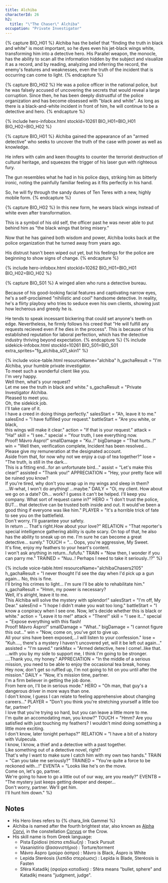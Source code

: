 ```yaml
---
title: Alchiba
characterId: 26
h2:
  title: "\"The Chaser\" Alchiba"
occupation: "Private Investigator"
---
```


{% capture BIO_H01 %}
Alchiba has the belief that "finding the truth in black and white" is most important, so he dyes even his jet-black wings white, transforming him into a detective hero.
His Parallel weapon, the monocle, has the ability to scan all the information hidden by the subject and visualize it as a record, and by reading, analyzing and inferring the record, the enemy's features and weaknesses, even the truth of the incident that is occurring can come to light.
{% endcapture %}

{% capture BIO_H02 %}
He was a police officer in the national police, but he was falsely accused of uncovering the secrets that would reveal a large corruption.
Since then, he has been deeply distrustful of the police organization and has become obsessed with "black and white".
As long as there is a black-and-white incident in front of him, he will continue to be a detective and hero.
{% endcapture %}

{% include hero-infobox.html stockId=10261 BIO_H01=BIO_H01 BIO_H02=BIO_H02 %}

{% capture BIO_H01 %}
Alchiba gained the appearance of an "armed detective" who seeks to uncover the truth of the case with power as well as knowledge.

He infers with calm and keen thoughts to counter the terrorist destruction of cultural heritage, and squeezes the trigger of his laser gun with righteous fury. 

The gun resembles what he had in his police days, striking him as bitterly ironic, noting the painfully familiar feeling as it fits perfectly in his hand. 

So, he will fly through the sandy dunes of Ten Teres with a new, highly mobile form.
{% endcapture %}

{% capture BIO_H02 %}
In this new form, he wears black wings instead of white even after transformation. 

This is a symbol of his old self, the officer past he was never able to put behind him as  "the black wings that bring misery." 

Now that he has gained both wisdom and power, Alchiba looks back at the police organization that he turned away from years ago.  

His distrust hasn't been wiped out yet, but his feelings for the police are beginning to show signs of change.
{% endcapture %}

{% include hero-infobox.html stockId=10262 BIO_H01=BIO_H01 BIO_H02=BIO_H02 %}

{% capture BIO_S01 %}
A winged alien who runs a detective bureau.

Because of his good-looking facial features and captivating narrow eyes, he's a self-proclaimed "nihilistic and cool" handsome detective. In reality, he's a flirty playboy who tries to seduce even his own clients, showing just how lecherous and greedy he is.

He tends to speak incessant bickering that could set anyone's teeth on edge. Nevertheless, he firmly follows his creed that "He will fulfill any requests recieved even if he dies in the process". This is because of his established reputation for laboral perfection, which has the detective industry thriving beyond expectation.
{% endcapture %}
{% include sidekick-infobox.html stockId=10261 BIO_S01=BIO_S01 extra_sprites="fg_alchiba_s01_skin1" %}

{% include voice-table.html resourceName="alchiba"
h_gachaResult = "I'm Alchiba, your humble private investigator.<br>To meet such a wonderful client like you.<br>I'm very happy.<br>Well then, what's your request?<br>Let me see the truth in black and white."
s_gachaResult = "Private Investigator Alchiba.<br>Pleased to meet you.<br>Oh, the sidekick job.<br>I'll take care of it.<br>I have a creed in doing things perfectly."
salesStart = "Ah, leave it to me."
salesEnd = "I have fulfilled your request."
battleStart = "Are you white, or black,<br>this wings will make it clear."
action = "If that is your request."
attack = "Ha!"
skill = "I see.."
special = "Your truth, I see everything now.<br>Proof! Mávro Áspro!"
smallDamage = "Ku..!"
bigDamage = "That hurts..!"
win = "Well then, verification complete, Incident has been resolved...<br>Please give my remuneration at the designated account.<br>Aside from that, for now why not we enjoy a cup of tea together?"
lose = "The truth, is still in the dark…<br>This is a fitting end…for an unfortunate bird…"
assist = "Let's make this clear!"
assisted = "Thank you!"
APPRECIATION = "Hey, your pretty face will be ruined you know?<br>If you're tired, why don't you wrap up in my wings and sleep in them?<br>…W-what, I won't do anything! ...maybe."
DAILY = "Oi, my client. How about we go on a date? Oh... work? I guess it can't be helped. I'll keep you company. What sort of request came in?"
HERO = "I don't trust the police, BUT... that detective can be trusted both inside and out. It would've been a good thing if everyone was like him."
PLAYER = "It's a horrible trick of fate to see you on the battlefield.<br>Don't worry. I'll guarantee your safety.<br>In return ... That's right.How about your love?"
RELATION = "That reporter's special intelligence gathering ability is quite scary. On top of that, he also has the ability to sneak up on me. I'm sure he can become a great detective... surely."
TOUCH = "... Oops, you're aggressive, My Sweet.<br>It's fine, enjoy my feathers to your heart's content.<br>I won't ask anything in return…fufufu."
TRAIN = "Now then, I wonder if you can parry me."
TRAINED = "Nuu..! Perhaps I need to take it seriously..!?"
%}

{% include voice-table.html resourceName="alchibaChasers2105"
h_gachaResult = "I never thought I'd see the day when I'd pick up a gun again... No, this is fine.<br>I'll bring his crimes to light... I'm sure I'll be able to rehabilitate him."
s_gachaResult = "Hmm, my power is necessary?<br>Well, it's alright, leave it to me.<br>This Alchiba will solve the mystery with splendor!"
salesStart = "I'm off, My Dear."
salesEnd = "I hope I didn't make you wait too long."
battleStart = "I know a conpiracy when I see one. Now, let's decide whether this is black or white."
action = "Leave it to me!"
attack = "There!"
skill = "I see it…"
special = "Expose everything with this flash!<br>Proof! Mávro Áspro!"
smallDamage = "What.."
bigDamage = "I cannot figure this out…"
win = "Now, come on, you've got to give up.<br>All your sins have been exposed,…I will listen to your confession."
lose = "Kuh...., there's a mystery I haven't uncovered yet, will it be left out again…"
assisted = "I'm saved."
rankMax = "Armed detective, here I come!..like that.<br>...with you by my side to support me, I think I'm going to be stronger.<br>….Thank you, my honey."
APPRECIATION = "In the middle of a serious mission, you need to be able to enjoy the occasional tea break, honey.<br>Hey now, don't get so ruffled up, I'm not going to hit on you until after the mission."
DAILY = "Now, it's mission time, partner.<br>I'm a firm believer in getting the job done.<br>From here on, I'll be in serious mode."
HERO = "Oh man, that guy's a dangerous driver in more ways than one.<br>I don't know, I guess I can relate to feeling apprehensive about changing careers..."
PLAYER = "Don't you think you're stretching yourself a little too far, partner?<br>I love that you're trying so hard, but you can leave a little more to me.<br>I'm quite an accomodating man, you know?"
TOUCH = "Hmm? Are you satisfied with just touching my feathers? I wouldn't mind doing something a little more exciting.<br>I don't know, later tonight perhaps?"
RELATION = "I have a bit of a history with Vulpecula.<br>I know, I know, a thief and a detective with a past together.<br>Like something out of a detective novel, right?<br>That's why I want to make sure I catch him with my own two hands."
TRAIN = "Can you take me seriously?"
TRAINED = "You're quite a force to be reckoned with...!"
EVENTA = "Looks like he's on the move.<br>Come on, let's go, partner.<br>We're going to have to go a little out of our way, are you ready?"
EVENTB = "The mystery just keeps getting deeper and deeper...<br>Don't worry, partner. We'll get him.<br>I'll hunt him down."
%}

## Notes
- His Hero lines refers to {% chara_link Gammei %}
- Alchiba is named after the fourth brightest star, also known as [Alpha Corvi](https://en.wikipedia.org/wiki/Alpha_Corvi), in the constellation [Corvus](https://en.wikipedia.org/wiki/Corvus_(constellation)) or the Crow.
- His skill name is from Greek language:
  - Pista Epidiosi (πίστα  επιδίωξη) : Track Pursuit
  - Vasanistírio (βασανιστήριο) : Torture/torment
  - Mávro Áspro (μαύρο άσπρο) : Mávro is Black, Áspro is White
  - Lepída Steréosis (λεπίδα στερέωσις) : Lepída is Blade, Steréosis is Fasten
  - Sféra Katadíki̱ (σφαίρα καταδίκη) : Sféra means "bullet, sphere" and Katadíki̱ means "judgment, judge".
